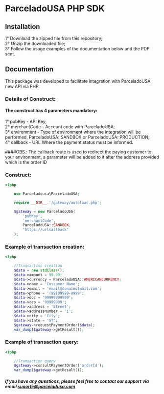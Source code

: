 # ParceladoUSA PHP SDK

## Installation


1° Download the zipped file from this repository;<br>
2° Unzip the downloaded file;<br>
3° Follow the usage examples of the documentation below and the PDF sent.

## Documentation

This package was developed to facilitate integration with ParceladoUSA new API via PHP.

### Details of Construct:
#### The construct has 4 parameters mandatory:

1° pubKey - API Key;<br>
2° merchantCode - Account code with ParceladoUSA;<br>
3° environment - Type of environment where the integration will be performed, ParceladoUSA::SANDBOX or ParceladoUSA::PRODUCTION;<br>
4° callback - URL Where the payment status must be informed.

####OBS.: The callback route is used to redirect the paying customer to your environment, a parameter will be added to it after the address provided which is the order ID

### Construct:

```PHP
<?php

    use Parceladousa\ParceladoUSA;

    require __DIR__.'/gateway/autoload.php';

    $gateway = new ParceladoUSA(
        'pubKey',
        'merchantCode',
        ParceladoUSA::SANDBOX,
        "https://urlcallback"
    );
```

### Example of transaction creation:
```PHP
<?php

    //Transaction creation
    $data = new stdClass();
    $data->amount = 99.99;
    $data->currency = ParceladoUSA::AMERICANCURRENCY;
    $data->name = 'Customer Name';
    $data->email = 'email@domainofmail.com';
    $data->phone = '(99)99999-9999';
    $data->doc = '99999999999';
    $data->cep = '99999999';
    $data->address = 'Street';
    $data->addressNumber = '1';
    $data->city = 'City';
    $data->state = 'ST';
    $gateway->requestPaymentOrder($data);
    var_dump($gateway->getResult());
```
### Example of transaction query:

```PHP
<?php

    //Transaction query
    $gateway->consultPaymentOrder('orderId');
    var_dump($gateway->getResult());

```

##### If you have any questions, please feel free to contact our support via email suporte@parceladusa.com